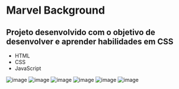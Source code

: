 # Marvel Background

## Projeto desenvolvido com o objetivo de desenvolver e aprender habilidades em CSS

- HTML
- CSS
- JavaScript

![image](https://user-images.githubusercontent.com/23384348/193422221-3a80f353-fd53-44f8-afd6-4b8bc2db8be5.png)
![image](https://user-images.githubusercontent.com/23384348/193422241-dcb4eb6d-65c4-4690-a3ef-b36c52990433.png)
![image](https://user-images.githubusercontent.com/23384348/193422258-3c7505bc-6377-4269-bfc4-800a8a08bc2c.png)
![image](https://user-images.githubusercontent.com/23384348/193422272-407e4415-88aa-47b1-b279-18159fcb2801.png)
![image](https://user-images.githubusercontent.com/23384348/193422287-f4791432-8828-4146-8412-efad18912b7d.png)
![image](https://user-images.githubusercontent.com/23384348/193422300-2d341094-8852-4503-a642-f356eb7b6b66.png)

